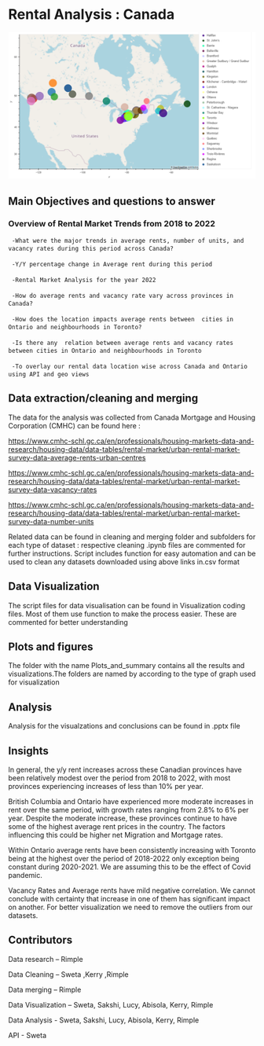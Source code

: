 # Rental Analysis : Canada

![Reference Image](/Plots_and_summary/Sweta_line_bar_API/Canada.png)

##  **Main Objectives and questions to answer**
### **Overview of Rental Market Trends from 2018 to 2022**

     -What were the major trends in average rents, number of units, and vacancy rates during this period across Canada?

     -Y/Y percentage change in Average rent during this period

     -Rental Market Analysis for the year 2022

     -How do average rents and vacancy rate vary across provinces in Canada?

     -How does the location impacts average rents between  cities in Ontario and neighbourhoods in Toronto?

     -Is there any  relation between average rents and vacancy rates between cities in Ontario and neighbourhoods in Toronto

     -To overlay our rental data location wise across Canada and Ontario using API and geo views

## **Data extraction/cleaning and merging**

The data for the analysis was collected from Canada Mortgage and Housing Corporation (CMHC) can be found here :

<https://www.cmhc-schl.gc.ca/en/professionals/housing-markets-data-and-research/housing-data/data-tables/rental-market/urban-rental-market-survey-data-average-rents-urban-centres>

<https://www.cmhc-schl.gc.ca/en/professionals/housing-markets-data-and-research/housing-data/data-tables/rental-market/urban-rental-market-survey-data-vacancy-rates>

<https://www.cmhc-schl.gc.ca/en/professionals/housing-markets-data-and-research/housing-data/data-tables/rental-market/urban-rental-market-survey-data-number-units>

Related data can be found in cleaning and merging folder and subfolders for each type of dataset : respective cleaning .ipynb files are commented for further instructions. Script includes function for easy automation and can be used to clean any datasets downloaded using above links in.csv format

## **Data Visualization**

The script files for data visualisation can be found in Visualization coding files. Most of them use function to make the process easier. These are commented for better understanding

## **Plots and figures**

The folder with the name Plots_and_summary contains all the results and visualizations.The folders are named by according to the type of graph used for visualization

## **Analysis**

Analysis for the visualzations and conclusions can be found in .pptx file

## **Insights**

In general, the y/y rent increases across these Canadian provinces have been relatively modest over the period from 2018 to 2022, with most provinces experiencing increases of less than 10% per year.

British Columbia and Ontario have experienced more moderate increases in rent over the same period, with growth rates ranging from 2.8% to 6% per year. Despite the moderate increase, these provinces continue to have some of the highest average rent prices in the country. The factors influencing this could be higher net Migration and Mortgage rates.

Within Ontario average rents have been consistently increasing with Toronto being at the highest over the period of 2018-2022 only exception being constant during 2020-2021. We are assuming this to be the effect of Covid pandemic.

Vacancy Rates and Average rents have mild negative correlation. We cannot conclude with certainty that increase in one of them has significant impact on another. For better visualization we need to remove the outliers from our datasets.


## **Contributors**
Data research – Rimple

Data Cleaning – Sweta ,Kerry ,Rimple

Data merging – Rimple

Data Visualization – Sweta, Sakshi, Lucy, Abisola, Kerry, Rimple

Data Analysis - Sweta, Sakshi, Lucy, Abisola, Kerry, Rimple

API - Sweta

